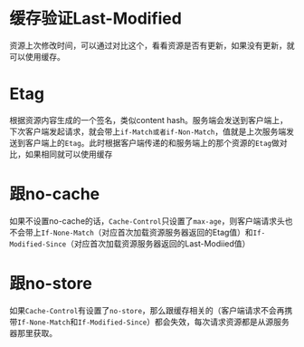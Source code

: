 # 缓存验证Last-Modified

资源上次修改时间，可以通过对比这个，看看资源是否有更新，如果没有更新，就可以使用缓存。

# Etag
根据资源内容生成的一个签名，类似content hash。服务端会发送到客户端上，下次客户端发起请求，就会带上`if-Match或者if-Non-Match`，值就是上次服务端发送到客户端上的`Etag`。此时根据客户端传递的和服务端上的那个资源的`Etag`做对比，如果相同就可以使用缓存

# 跟no-cache
如果不设置no-cache的话，`Cache-Control`只设置了`max-age`，则客户端请求头也不会带上`If-None-Match`（对应首次加载资源服务器返回的Etag值）和`If-Modified-Since`（对应首次加载资源服务器返回的Last-Modiied值）

# 跟no-store
如果`Cache-Control`有设置了`no-store`，那么跟缓存相关的（客户端请求不会再携带`If-None-Match`和`If-Modified-Since`）都会失效，每次请求资源都是从源服务器那里获取。